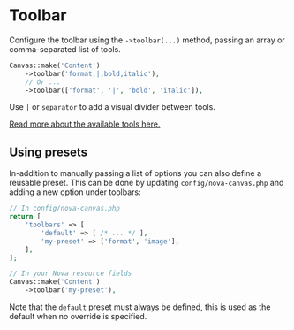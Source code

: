 # Toolbar

Configure the toolbar using the `->toolbar(...)` method, passing an array or comma-separated list of tools.

```PHP
Canvas::make('Content')
    ->toolbar('format,|,bold,italic'),
    // Or ...
    ->toolbar(['format', '|', 'bold', 'italic']),
```

Use `|` or `separator` to add a visual divider between tools.

[Read more about the available tools here.](Tools.md)

## Using presets

In-addition to manually passing a list of options you can also define a reusable preset.
This can be done by updating `config/nova-canvas.php` and adding a new option under toolbars:

```php
// In config/nova-canvas.php
return [
    'toolbars' => [
        'default' => [ /* ... */ ],
        'my-preset' => ['format', 'image'],
    ],
];

// In your Nova resource fields
Canvas::make('Content')
    ->toolbar('my-preset'),
```

Note that the `default` preset must always be defined, this is used as the default when no override is specified.